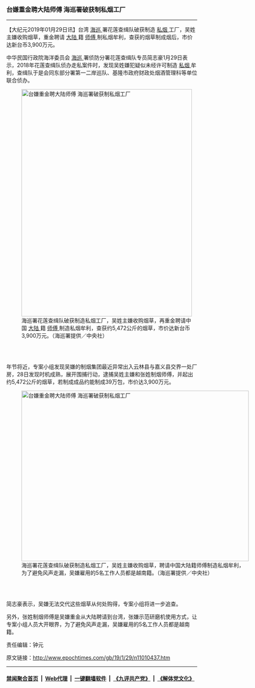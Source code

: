 ### 台嫌重金聘大陆师傅 海巡署破获制私烟工厂
------------------------

<p>
 【大纪元2019年01月29日讯】台湾
 <a href="http://www.epochtimes.com/gb/tag/%E6%B5%B7%E5%B7%A1.html">
  海巡
 </a>
 署花莲查缉队破获制造
 <a href="http://www.epochtimes.com/gb/tag/%E7%A7%81%E7%83%9F.html">
  私烟
 </a>
 工厂，吴姓主嫌收购烟草，重金聘请
 <a href="http://www.epochtimes.com/gb/tag/%E5%A4%A7%E9%99%86.html">
  大陆
 </a>
 籍
 <a href="http://www.epochtimes.com/gb/tag/%E5%B8%88%E5%82%85.html">
  师傅
 </a>
 制私烟牟利，查获的烟草制成烟后，市价达新台币3,900万元。
</p>
<p>
 中华民国行政院海洋委员会
 <a href="http://www.epochtimes.com/gb/tag/%E6%B5%B7%E5%B7%A1.html">
  海巡
 </a>
 署侦防分署花莲查缉队专员简志豪1月29日表示，2018年花莲查缉队侦办走私案件时，发现吴姓嫌犯疑似未经许可制造
 <a href="http://www.epochtimes.com/gb/tag/%E7%A7%81%E7%83%9F.html">
  私烟
 </a>
 牟利，查缉队于是会同东部分署第一二岸巡队、基隆市政府财政处烟酒管理科等单位联合侦办。
</p>
<figure class="wp-caption aligncenter" id="attachment_11010460" style="width: 450px">
 <a href="http://i.epochtimes.com/assets/uploads/2019/01/1901290559462378.jpg">
  <img alt="台嫌重金聘大陆师傅 海巡署破获制私烟工厂" class="wp-image-11010460 size-medium" height="600" src="http://i.epochtimes.com/assets/uploads/2019/01/1901290559462378-450x600.jpg" title="台嫌重金聘大陆师傅 海巡署破获制私烟工厂" width="450"/>
 </a>
 <br/><figcaption class="wp-caption-text">
  海巡署花莲查缉队破获制造私烟工厂，吴姓主嫌收购烟草，再重金聘请中国
  <a href="http://www.epochtimes.com/gb/tag/%E5%A4%A7%E9%99%86.html">
   大陆
  </a>
  籍
  <a href="http://www.epochtimes.com/gb/tag/%E5%B8%88%E5%82%85.html">
   师傅
  </a>
  制造私烟牟利，查获约5,472公斤的烟草，市价达新台币3,900万元。（海巡署提供／中央社）
 </figcaption><br/>
</figure><br/>
<p>
 年节将近，专案小组发现吴嫌的制烟集团最近异常出入云林县与嘉义县交界一处厂房，28日发现时机成熟，展开围捕行动，逮捕吴姓主嫌和张姓制烟师傅，并起出约5,472公斤的烟草，若制成成品约能制成39万包，市价达3,900万元。
</p>
<figure class="wp-caption aligncenter" id="attachment_11010462" style="width: 600px">
 <a href="http://i.epochtimes.com/assets/uploads/2019/01/1901290558392378.jpg">
  <img alt="台嫌重金聘大陆师傅 海巡署破获制私烟工厂" class="size-large wp-image-11010462" height="450" src="http://i.epochtimes.com/assets/uploads/2019/01/1901290558392378-600x450.jpg" title="台嫌重金聘大陆师傅 海巡署破获制私烟工厂" width="600"/>
 </a>
 <br/><figcaption class="wp-caption-text">
  海巡署花莲查缉队破获制造私烟工厂，吴姓主嫌收购烟草，聘请中国大陆籍师傅制造私烟牟利，为了避免风声走漏，吴嫌雇用的5名工作人员都是越南籍。（海巡署提供／中央社）
 </figcaption><br/>
</figure><br/>
<p>
 简志豪表示，吴嫌无法交代这些烟草从何处购得，专案小组将进一步追查。
</p>
<p>
 另外，张姓制烟师傅是吴嫌重金从大陆聘请到台湾，张嫌示范研磨机使用方式，让专案小组人员大开眼界，为了避免风声走漏，吴嫌雇用的5名工作人员都是越南籍。
</p>
<p>
 责任编辑：钟元
</p>

原文链接：http://www.epochtimes.com/gb/19/1/29/n11010437.htm


------------------------
#### [禁闻聚合首页](https://github.com/gfw-breaker/banned-news/blob/master/README.md) &nbsp;|&nbsp; [Web代理](https://github.com/gfw-breaker/open-proxy/blob/master/README.md) &nbsp;|&nbsp; [一键翻墙软件](https://github.com/gfw-breaker/nogfw/blob/master/README.md) &nbsp;|&nbsp; [《九评共产党》](https://github.com/gfw-breaker/9ping.md/blob/master/README.md#九评之一评共产党是什么) &nbsp;|&nbsp; [《解体党文化》](https://github.com/gfw-breaker/jtdwh.md/blob/master/README.md#绪论)